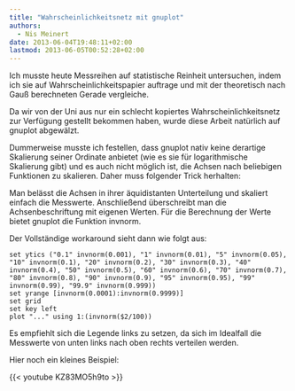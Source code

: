 ```yaml
---
title: "Wahrscheinlichkeitsnetz mit gnuplot"
authors:
  - Nis Meinert
date: 2013-06-04T19:48:11+02:00
lastmod: 2013-06-05T00:52:28+02:00
---
```


Ich musste heute Messreihen auf statistische Reinheit untersuchen, indem ich sie auf Wahrscheinlichkeitspapier auftrage und mit der theoretisch nach Gauß berechneten Gerade vergleiche.

Da wir von der Uni aus nur ein schlecht kopiertes Wahrscheinlichkeitsnetz zur Verfügung gestellt bekommen haben, wurde diese Arbeit natürlich auf gnuplot abgewälzt.

Dummerweise musste ich festellen, dass gnuplot nativ keine derartige Skalierung seiner Ordinate anbietet (wie es sie für logarithmische Skalierung gibt) und es auch nicht möglich ist, die Achsen nach beliebigen Funktionen zu skalieren. Daher muss folgender Trick herhalten:

Man belässt die Achsen in ihrer äquidistanten Unterteilung und skaliert einfach die Messwerte. Anschließend überschreibt man die Achsenbeschriftung mit eigenen Werten. Für die Berechnung der Werte bietet gnuplot die Funktion invnorm.

Der Vollständige workaround sieht dann wie folgt aus:

```gnuplot
set ytics ("0.1" invnorm(0.001), "1" invnorm(0.01), "5" invnorm(0.05), "10" invnorm(0.1), "20" invnorm(0.2), "30" invnorm(0.3), "40" invnorm(0.4), "50" invnorm(0.5), "60" invnorm(0.6), "70" invnorm(0.7), "80" invnorm(0.8), "90" invnorm(0.9), "95" invnorm(0.95), "99" invnorm(0.99), "99.9" invnorm(0.999))
set yrange [invnorm(0.0001):invnorm(0.9999)]
set grid
set key left
plot "..." using 1:(invnorm($2/100))
```

Es empfiehlt sich die Legende links zu setzen, da sich im Idealfall die Messwerte von unten links nach oben rechts verteilen werden.

Hier noch ein kleines Beispiel:

{{< youtube KZ83MO5h9to >}}
